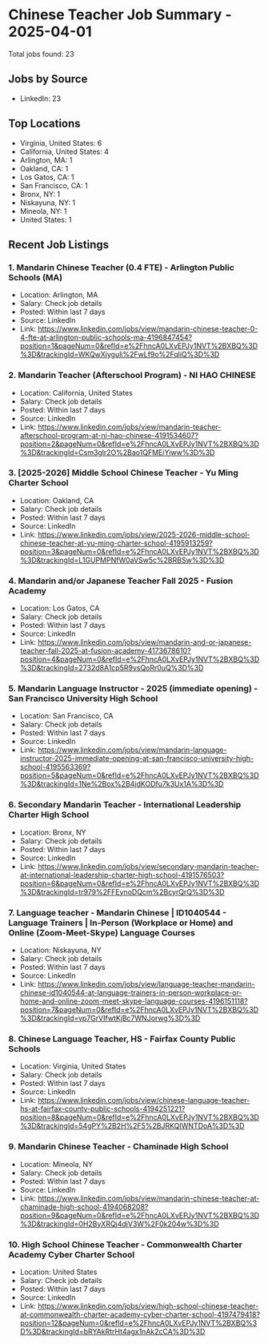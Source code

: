 # Chinese Teacher Job Summary - 2025-04-01

Total jobs found: 23

## Jobs by Source

- LinkedIn: 23

## Top Locations

- Virginia, United States: 6
- California, United States: 4
- Arlington, MA: 1
- Oakland, CA: 1
- Los Gatos, CA: 1
- San Francisco, CA: 1
- Bronx, NY: 1
- Niskayuna, NY: 1
- Mineola, NY: 1
- United States: 1

## Recent Job Listings

### 1. Mandarin Chinese Teacher (0.4 FTE) - Arlington Public Schools (MA)
- Location: Arlington, MA
- Salary: Check job details
- Posted: Within last 7 days
- Source: LinkedIn
- Link: https://www.linkedin.com/jobs/view/mandarin-chinese-teacher-0-4-fte-at-arlington-public-schools-ma-4196847454?position=1&pageNum=0&refId=e%2FhncA0LXvEPJy1NVT%2BXBQ%3D%3D&trackingId=WKQwXjyguli%2FwLf9o%2FqliQ%3D%3D

### 2. Mandarin Teacher (Afterschool Program) - NI HAO CHINESE
- Location: California, United States
- Salary: Check job details
- Posted: Within last 7 days
- Source: LinkedIn
- Link: https://www.linkedin.com/jobs/view/mandarin-teacher-afterschool-program-at-ni-hao-chinese-4191534607?position=2&pageNum=0&refId=e%2FhncA0LXvEPJy1NVT%2BXBQ%3D%3D&trackingId=Csm3glr2O%2Bao1QFMEiYjww%3D%3D

### 3. [2025-2026] Middle School Chinese Teacher - Yu Ming Charter School
- Location: Oakland, CA
- Salary: Check job details
- Posted: Within last 7 days
- Source: LinkedIn
- Link: https://www.linkedin.com/jobs/view/2025-2026-middle-school-chinese-teacher-at-yu-ming-charter-school-4195913259?position=3&pageNum=0&refId=e%2FhncA0LXvEPJy1NVT%2BXBQ%3D%3D&trackingId=L1GUPMPNfW0aVSw5c%2BRBSw%3D%3D

### 4. Mandarin and/or Japanese Teacher Fall 2025 - Fusion Academy
- Location: Los Gatos, CA
- Salary: Check job details
- Posted: Within last 7 days
- Source: LinkedIn
- Link: https://www.linkedin.com/jobs/view/mandarin-and-or-japanese-teacher-fall-2025-at-fusion-academy-4173678610?position=4&pageNum=0&refId=e%2FhncA0LXvEPJy1NVT%2BXBQ%3D%3D&trackingId=2732d8A1cp5R9vsQoRr0uQ%3D%3D

### 5. Mandarin Language Instructor - 2025 (immediate opening) - San Francisco University High School
- Location: San Francisco, CA
- Salary: Check job details
- Posted: Within last 7 days
- Source: LinkedIn
- Link: https://www.linkedin.com/jobs/view/mandarin-language-instructor-2025-immediate-opening-at-san-francisco-university-high-school-4195563369?position=5&pageNum=0&refId=e%2FhncA0LXvEPJy1NVT%2BXBQ%3D%3D&trackingId=1Ne%2Box%2B4jdKODfu7k3Ux1A%3D%3D

### 6. Secondary Mandarin Teacher - International Leadership Charter High School
- Location: Bronx, NY
- Salary: Check job details
- Posted: Within last 7 days
- Source: LinkedIn
- Link: https://www.linkedin.com/jobs/view/secondary-mandarin-teacher-at-international-leadership-charter-high-school-4191576503?position=6&pageNum=0&refId=e%2FhncA0LXvEPJy1NVT%2BXBQ%3D%3D&trackingId=tr979%2FFEynoDQcm%2BcyrQrQ%3D%3D

### 7. Language teacher - Mandarin Chinese | ID1040544 - Language Trainers | In-Person (Workplace or Home) and Online (Zoom-Meet-Skype) Language Courses
- Location: Niskayuna, NY
- Salary: Check job details
- Posted: Within last 7 days
- Source: LinkedIn
- Link: https://www.linkedin.com/jobs/view/language-teacher-mandarin-chinese-id1040544-at-language-trainers-in-person-workplace-or-home-and-online-zoom-meet-skype-language-courses-4196151118?position=7&pageNum=0&refId=e%2FhncA0LXvEPJy1NVT%2BXBQ%3D%3D&trackingId=vp7GrVIfwtKjBc7WNJorwg%3D%3D

### 8. Chinese Language Teacher, HS - Fairfax County Public Schools
- Location: Virginia, United States
- Salary: Check job details
- Posted: Within last 7 days
- Source: LinkedIn
- Link: https://www.linkedin.com/jobs/view/chinese-language-teacher-hs-at-fairfax-county-public-schools-4194251221?position=8&pageNum=0&refId=e%2FhncA0LXvEPJy1NVT%2BXBQ%3D%3D&trackingId=54gPY%2B2H%2F5%2BJRKQIWNTDoA%3D%3D

### 9. Mandarin Chinese Teacher - Chaminade High School
- Location: Mineola, NY
- Salary: Check job details
- Posted: Within last 7 days
- Source: LinkedIn
- Link: https://www.linkedin.com/jobs/view/mandarin-chinese-teacher-at-chaminade-high-school-4194068208?position=9&pageNum=0&refId=e%2FhncA0LXvEPJy1NVT%2BXBQ%3D%3D&trackingId=0H2ByXRQj4djV3W%2F0k204w%3D%3D

### 10. High School Chinese Teacher - Commonwealth Charter Academy Cyber Charter School
- Location: United States
- Salary: Check job details
- Posted: Within last 7 days
- Source: LinkedIn
- Link: https://www.linkedin.com/jobs/view/high-school-chinese-teacher-at-commonwealth-charter-academy-cyber-charter-school-4197479418?position=12&pageNum=0&refId=e%2FhncA0LXvEPJy1NVT%2BXBQ%3D%3D&trackingId=bRYAkRtrHt4agx1nAk2cCA%3D%3D

